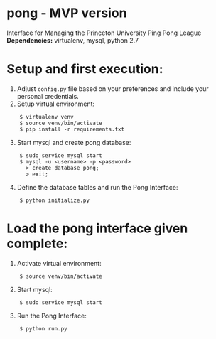 # pong - MVP version
Interface for Managing the Princeton University Ping Pong League
**Dependencies:** virtualenv, mysql, python 2.7

# Setup and first execution:
1. Adjust `config.py` file based on your preferences and include your personal credentials.
2. Setup virtual environment:
```
    $ virtualenv venv
    $ source venv/bin/activate
    $ pip install -r requirements.txt
```   
3. Start mysql and create pong database:
```
    $ sudo service mysql start
    $ mysql -u <username> -p <password>
      > create database pong;
      > exit;
```
4. Define the database tables and run the Pong Interface:
```
    $ python initialize.py
```
    
# Load the pong interface given complete:
1. Activate virtual environment:
```
    $ source venv/bin/activate
```
2. Start mysql:
```
    $ sudo service mysql start
```
3. Run the Pong Interface:
```
    $ python run.py
```


    
    
    
